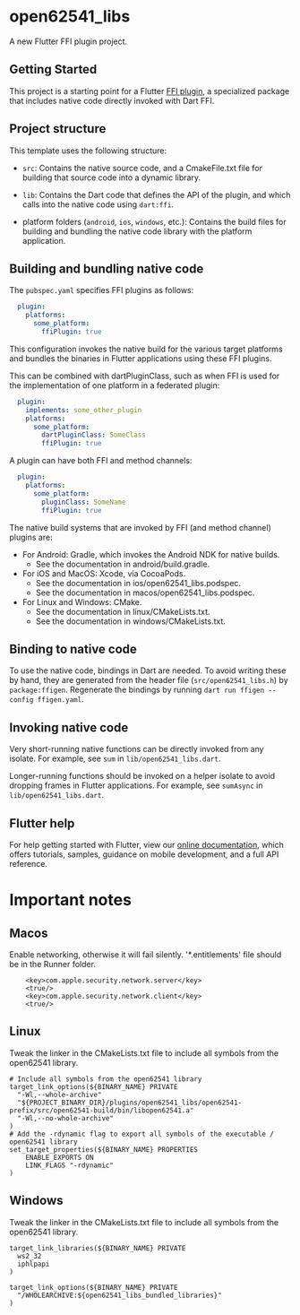 # open62541_libs

A new Flutter FFI plugin project.

## Getting Started

This project is a starting point for a Flutter
[FFI plugin](https://flutter.dev/to/ffi-package),
a specialized package that includes native code directly invoked with Dart FFI.

## Project structure

This template uses the following structure:

* `src`: Contains the native source code, and a CmakeFile.txt file for building
  that source code into a dynamic library.

* `lib`: Contains the Dart code that defines the API of the plugin, and which
  calls into the native code using `dart:ffi`.

* platform folders (`android`, `ios`, `windows`, etc.): Contains the build files
  for building and bundling the native code library with the platform application.

## Building and bundling native code

The `pubspec.yaml` specifies FFI plugins as follows:

```yaml
  plugin:
    platforms:
      some_platform:
        ffiPlugin: true
```

This configuration invokes the native build for the various target platforms
and bundles the binaries in Flutter applications using these FFI plugins.

This can be combined with dartPluginClass, such as when FFI is used for the
implementation of one platform in a federated plugin:

```yaml
  plugin:
    implements: some_other_plugin
    platforms:
      some_platform:
        dartPluginClass: SomeClass
        ffiPlugin: true
```

A plugin can have both FFI and method channels:

```yaml
  plugin:
    platforms:
      some_platform:
        pluginClass: SomeName
        ffiPlugin: true
```

The native build systems that are invoked by FFI (and method channel) plugins are:

* For Android: Gradle, which invokes the Android NDK for native builds.
  * See the documentation in android/build.gradle.
* For iOS and MacOS: Xcode, via CocoaPods.
  * See the documentation in ios/open62541_libs.podspec.
  * See the documentation in macos/open62541_libs.podspec.
* For Linux and Windows: CMake.
  * See the documentation in linux/CMakeLists.txt.
  * See the documentation in windows/CMakeLists.txt.

## Binding to native code

To use the native code, bindings in Dart are needed.
To avoid writing these by hand, they are generated from the header file
(`src/open62541_libs.h`) by `package:ffigen`.
Regenerate the bindings by running `dart run ffigen --config ffigen.yaml`.

## Invoking native code

Very short-running native functions can be directly invoked from any isolate.
For example, see `sum` in `lib/open62541_libs.dart`.

Longer-running functions should be invoked on a helper isolate to avoid
dropping frames in Flutter applications.
For example, see `sumAsync` in `lib/open62541_libs.dart`.

## Flutter help

For help getting started with Flutter, view our
[online documentation](https://docs.flutter.dev), which offers tutorials,
samples, guidance on mobile development, and a full API reference.

# Important notes

## Macos

Enable networking, otherwise it will fail silently.
'*.entitlements' file should be in the Runner folder.

```
	<key>com.apple.security.network.server</key>
	<true/>
	<key>com.apple.security.network.client</key>
	<true/>
```

## Linux

Tweak the linker in the CMakeLists.txt file to include all symbols from the open62541 library.

```
# Include all symbols from the open62541 library
target_link_options(${BINARY_NAME} PRIVATE 
  "-Wl,--whole-archive" 
  "${PROJECT_BINARY_DIR}/plugins/open62541_libs/open62541-prefix/src/open62541-build/bin/libopen62541.a"
  "-Wl,--no-whole-archive"
)
# Add the -rdynamic flag to export all symbols of the executable / open62541 library
set_target_properties(${BINARY_NAME} PROPERTIES
    ENABLE_EXPORTS ON
    LINK_FLAGS "-rdynamic"
)
```

## Windows

Tweak the linker in the CMakeLists.txt file to include all symbols from the open62541 library.

```
target_link_libraries(${BINARY_NAME} PRIVATE
  ws2_32
  iphlpapi
)

target_link_options(${BINARY_NAME} PRIVATE
  "/WHOLEARCHIVE:${open62541_libs_bundled_libraries}"
)
```
